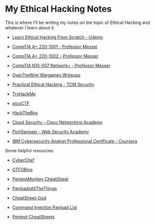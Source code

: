 # My Ethical Hacking Notes

This is where I'll be writing my notes on the topic of Ethical Hacking and whatever I learn about it.

* [Learn Ethical Hacking From Scratch - Udemy](LearnEthicalHackingFromScratch_Udemy/README.md)

* [CompTIA A+ 220-1001 - Professor Messer](CompTIA_220-1001/README.md)

* [CompTIA A+ 220-1002 - Professor Messer](CompTIA_220-1002/README.md)

* [CompTIA N10-007 Network+ - Professor Messer](CompTIA_N10-007/README.md)

* [OverTheWire Wargames Writeups](https://github.com/SrivathsanNayak/overthewire)

* [Practical Ethical Hacking - TCM Security](PracticalEthicalHacking_TCMSec/README.md)

* [TryHackMe](TryHackMe/README.md)

* [picoCTF](picoCTF/README.md)

* [HackTheBox](HackTheBox/README.md)

* [Cloud Security - Cisco Networking Academy](CloudSecurity/README.md)

* [PortSwigger - Web Security Academy](PortSwigger/README.md)

* [IBM Cybersecurity Analyst Professional Certificate - Coursera](CybersecurityAnalyst/README.md)

Some helpful resources:

* [CyberChef](https://gchq.github.io/CyberChef/)

* [GTFOBins](https://gtfobins.github.io/)

* [PentestMonkey CheatSheet](https://pentestmonkey.net/category/cheat-sheet)

* [PayloadsAllTheThings](https://github.com/swisskyrepo/PayloadsAllTheThings)

* [CheatSheet-God](https://github.com/OlivierLaflamme/Cheatsheet-God)

* [Command Injection Payload List](https://github.com/payloadbox/command-injection-payload-list)

* [Pentest CheatSheets](https://github.com/coreb1t/awesome-pentest-cheat-sheets)
